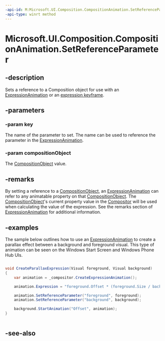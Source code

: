```yaml
---
-api-id: M:Microsoft.UI.Composition.CompositionAnimation.SetReferenceParameter(System.String,Microsoft.UI.Composition.CompositionObject)
-api-type: winrt method
---
```


<!-- Method syntax
public void SetReferenceParameter(System.String key, Windows.UI.Composition.CompositionObject compositionObject)
-->

# Microsoft.UI.Composition.CompositionAnimation.SetReferenceParameter

## -description
Sets a reference to a Composition object for use with an [ExpressionAnimation](expressionanimation.md) or an [expression keyframe](keyframeanimation_insertexpressionkeyframe_876845367.md).

## -parameters
### -param key
The name of the parameter to set. The name can be used to reference the parameter in the [ExpressionAnimation](expressionanimation.md).

### -param compositionObject
The [CompositionObject](compositionobject.md) value.

## -remarks
By setting a reference to a [CompositionObject](compositionobject.md), an [ExpressionAnimation](expressionanimation.md) can refer to any animatable property on that [CompositionObject](compositionobject.md). The [CompositionObject](compositionobject.md)'s current property value in the [Compositor](compositor.md) will be used when calculating the value of the expression. See the remarks section of [ExpressionAnimation](expressionanimation.md) for additional information.

## -examples
The sample below outlines how to use an [ExpressionAnimation](expressionanimation.md) to create a parallax effect between a background and foreground visual. This type of animation can be seen on the Windows Start Screen and Windows Phone Hub UIs.

```csharp

void CreateParallaxExpression(Visual foreground, Visual background) 
{ 
    var animation = _compositor.CreateExpressionAnimation(); 

    animation.Expression = "foreground.Offset * (foreground.Size / background.Size)"; 

    animation.SetReferenceParameter("foreground", foreground); 
    animation.SetReferenceParameter("background", background); 

    background.StartAnimation("Offset", animation); 
} 
          
```



## -see-also
